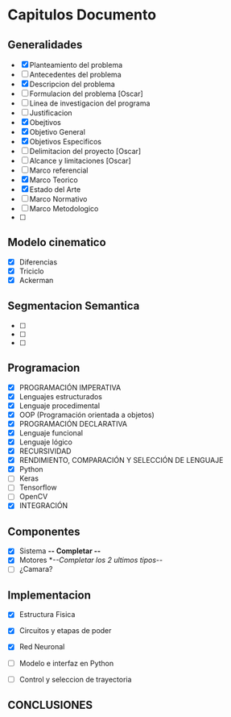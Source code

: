 # Capitulos Documento
## Generalidades
- [x]   Planteamiento del problema
- [ ]   Antecedentes del problema
- [x]   Descripcion del problema 
- [ ]   Formulacion del problema    [Oscar]
- [ ]   Linea de investigacion del programa
- [ ]   Justificacion
- [x]   Obejtivos
- [x]   Objetivo General
- [x]   Objetivos Especificos
- [ ]   Delimitacion del proyecto [Oscar]
- [ ]   Alcance y limitaciones [Oscar]
- [ ]   Marco referencial
- [x]   Marco Teorico
- [x]   Estado del Arte
- [ ]   Marco Normativo
- [ ]   Marco Metodologico
- [ ]

## Modelo cinematico
- [X]   Diferencias
- [X]   Triciclo
- [X]   Ackerman   

## Segmentacion Semantica
- [ ]
- [ ]
- [ ]

## Programacion
- [x]   PROGRAMACIÓN IMPERATIVA
- [x]   Lenguajes estructurados
- [x]   Lenguaje procedimental
- [x]   OOP (Programación orientada a objetos)
- [x]   PROGRAMACIÓN DECLARATIVA
- [x]	Lenguaje funcional
- [x]	Lenguaje lógico
- [x]	RECURSIVIDAD
- [x]   RENDIMIENTO, COMPARACIÓN Y SELECCIÓN DE LENGUAJE
- [x]   Python
- [ ]	Keras
- [ ]	Tensorflow
- [ ]   OpenCV
- [x]	INTEGRACIÓN

## Componentes
- [x]   Sistema  **-- Completar --**
- [x]   Motores **--Completar los 2 ultimos tipos--*
- [ ]   ¿Camara?

## Implementacion
- [x] Estructura Fisica
- [x] Circuitos y etapas de poder
- [x] Red Neuronal
- [ ] Modelo e interfaz en Python
- [ ] Control y seleccion de trayectoria



## CONCLUSIONES